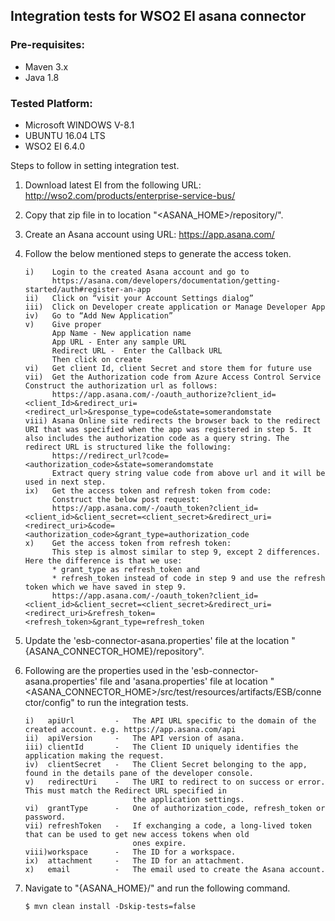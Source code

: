 ## Integration tests for WSO2 EI asana connector

### Pre-requisites:

 - Maven 3.x
 - Java 1.8

### Tested Platform: 

 - Microsoft WINDOWS V-8.1
 - UBUNTU 16.04 LTS
 - WSO2 EI 6.4.0

Steps to follow in setting integration test.

 1. Download latest EI from the following URL: http://wso2.com/products/enterprise-service-bus/

 2. Copy that zip file in to location "<ASANA_HOME>/repository/".

 3. Create an Asana account using URL: https://app.asana.com/

 4. Follow the below mentioned steps to generate the access token.
 
        i)    Login to the created Asana account and go to
              https://asana.com/developers/documentation/getting-started/auth#register-an-app
        ii)   Click on “visit your Account Settings dialog”
        iii)  Click on Developer create application or Manage Developer App
        iv)   Go to “Add New Application”
        v)    Give proper
              App Name - New application name
              App URL - Enter any sample URL
              Redirect URL -  Enter the Callback URL
              Then click on create
        vi)   Get client Id, client Secret and store them for future use
        vii)  Get the Authorization code from Azure Access Control Service Construct the authorization url as follows:
              https://app.asana.com/-/oauth_authorize?client_id=<client_Id>&redirect_uri=<redirect_url>&response_type=code&state=somerandomstate
        viii) Asana Online site redirects the browser back to the redirect URI that was specified when the app was registered in step 5. It also includes the authorization code as a query string. The redirect URL is structured like the following:
              https://redirect_url?code=<authorization_code>&state=somerandomstate
              Extract query string value code from above url and it will be used in next step.
        ix)   Get the access token and refresh token from code:
              Construct the below post request:
              https://app.asana.com/-/oauth_token?client_id=<client_id>&client_secret=<client_secret>&redirect_uri=<redirect_uri>&code=<authorization_code>&grant_type=authorization_code
        x)    Get the access token from refresh token:
              This step is almost similar to step 9, except 2 differences. Here the difference is that we use:
              * grant_type as refresh_token and
              * refresh_token instead of code in step 9 and use the refresh token which we have saved in step 9.
              https://app.asana.com/-/oauth_token?client_id=<client_id>&client_secret=<client_secret>&redirect_uri=<redirect_uri>&refresh_token=<refresh_token>&grant_type=refresh_token

 5. Update the 'esb-connector-asana.properties' file at the location "{ASANA_CONNECTOR_HOME}/repository".

 6. Following are the properties used in the 'esb-connector-asana.properties' file and 'asana.properties' file at location "<ASANA_CONNECTOR_HOME>/src/test/resources/artifacts/ESB/connector/config" to run the integration tests.

	    i)   apiUrl         - 	The API URL specific to the domain of the created account. e.g. https://app.asana.com/api
	    ii)  apiVersion     - 	The API version of asana.
	    iii) clientId	    - 	The Client ID uniquely identifies the application making the request.
	    iv)  clientSecret   -	The Client Secret belonging to the app, found in the details pane of the developer console.
	    v)   redirectUri    - 	The URI to redirect to on success or error. This must match the Redirect URL specified in
		                        the application settings.
	    vi)  grantType	    -	One of authorization_code, refresh_token or password.
	    vii) refreshToken   -	If exchanging a code, a long-lived token that can be used to get new access tokens when old
		                        ones expire.
	    viii)workspace	    -	The ID for a workspace.
	    ix)  attachment	    -	The ID for an attachment.
	    x)   email          -   The email used to create the Asana account.

 7. Navigate to "{ASANA_HOME}/" and run the following command.
 
        $ mvn clean install -Dskip-tests=false
